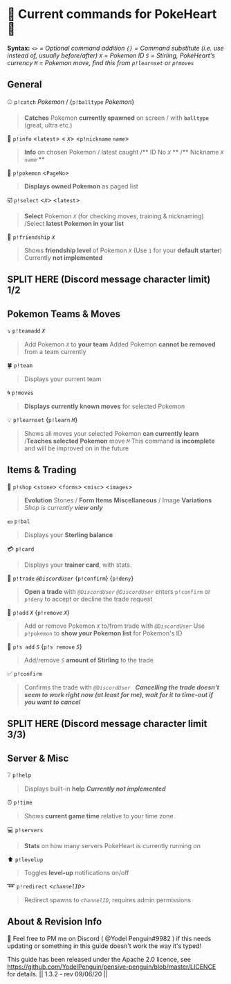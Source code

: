 :purple_heart: **Current commands for PokeHeart** :purple_heart:
===========

**Syntax:**
*`<>` = Optional command addition*
*`{}` = Command substitute (i.e. use instead of, usually before/after)*
*`X` = Pokemon ID*
*`S` = Stirling, PokeHeart's currency*
*`M` = Pokemon move, find this from `p!learnset` or `p!moves`*

 **General**
------------

:baseball: `p!catch` *Pokemon*  /  {`p!balltype` *Pokemon*}
> **Catches** Pokemon **currently spawned** on screen
> / with **`balltype`** (great, ultra etc.)

:page_with_curl: `p!info` <`latest`> < *`X`*> <`p!nickname` *`name`*>
> **Info** on chosen Pokemon / latest caught
> /** ID No *`X`* **
> /** Nickname *`X`* *`name`* **

:bookmark_tabs: `p!pokemon` <`PageNo`>
> **Displays owned Pokemon** as paged list

:ballot_box_with_check: `p!select` <*`X`*> <`latest`>
> **Select** Pokemon *`X`* (for checking moves, training & nicknaming)
> /Select **latest Pokemon in your list**

:feet: `p!friendship` *`X`*
> Shows **friendship level** of Pokemon *`X`*
> (Use `1` for your **default starter**)
> Currently **not implemented**

## SPLIT HERE (Discord message character limit) 1/2

**Pokemon Teams & Moves**
------------

:arrow_heading_down: `p!teamadd` *`X`*
> Add Pokemon *`X`* to **your team**
> Added Pokemon **cannot be removed** from a team currently

:four_leaf_clover: `p!team`
> Displays your current team

:cyclone: `p!moves`
> **Displays currently known moves** for selected Pokemon

:bulb: `p!learnset` {`p!learn` *`M`*}
> Shows all moves your selected Pokemon **can currently learn**
> /**Teaches selected Pokemon** move *`M`*
> This command **is incomplete** and will be improved on in the future

**Items & Trading**
------------
:convenience_store: `p!shop` <`stone`> <`forms`> <`misc`> <`images`>
> **Evolution** Stones / **Form Items**
> **Miscellaneous** / Image **Variations**
> *Shop is currently* ***view only***

:pound: `p!bal`
> Displays your **Sterling balance**  

:credit_card: `p!card`
> Displays your **trainer card**, with stats.

:love_letter: `p!trade` *`@DiscordUser`* {`p!confirm`} {`p!deny`}
> **Open a trade** with *`@DiscordUser`*
> *`@DiscordUser`* enters `p!confirm` or `p!deny` to accept or decline the trade request

:open_hands: `p!add` *`X`* {`p!remove` *`X`*}
> Add or remove Pokemon *`X`* to/from trade with *`@DiscordUser`*
> Use `p!pokemon` to **show your Pokemon list** for Pokemon's ID

:money_with_wings: `p!s add` *`S`* {`p!s remove` *`S`*}
> Add/remove *`S`* **amount of Stirling** to the trade

:white_check_mark: `p!confirm`
> Confirms the trade with *`@DiscordUser `*
> ***Cancelling the trade doesn't seem to work right now (at least for me), wait for it to time-out if you want to cancel***

## SPLIT HERE (Discord message character limit 3/3)

**Server & Misc**
------------
:grey_question: `p!help`  
> Displays built-in **help**
> ***Currently not implemented***

:alarm_clock: `p!time`
> Shows **current game time** relative to your time zone  

:computer: `p!servers`
> **Stats** on how many servers PokeHeart is currently running on

:arrow_up: `p!levelup`
> Toggles **level-up** notifications on/off

:loop: `p!redirect` <*`channelID`*>
> Redirect spawns to *`channelID`*, requires admin permissions

**About & Revision Info**
-----------
:penguin: Feel free to PM me on Discord ( @Yodel Penguin#9982 ) if this needs updating or something in this guide doesn't work the way it's typed!

This guide has been released under the Apache 2.0 licence, see https://github.com/YodelPenguin/pensive-penguin/blob/master/LICENCE for details.
|| 1.3.2 - rev 09/06/20  ||
